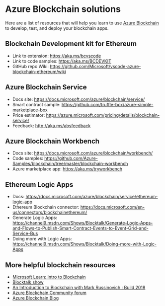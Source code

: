 # Azure Blockchain solutions
Here are a list of resources that will help you learn to use [Azure Blockchain](https://azure.microsoft.com/solutions/blockchain/#related-products) to develop, test, and deploy your blockchain apps.

## Blockchain Development kit for Ethereum
- Link to extension: https://aka.ms/bcvscode
- Link to code samples: https://aka.ms/BCDEVKIT
- GitHub repo Wiki: https://github.com/Microsoft/vscode-azure-blockchain-ethereum/wiki

## Azure Blockchain Service
- Docs site: https://docs.microsoft.com/azure/blockchain/service/
- Smart contract sample: https://github.com/truffle-box/azure-simple-marketplace-box
- Price estimator: https://azure.microsoft.com/pricing/details/blockchain-service/
- Feedback: http://aka.ms/absfeedback

## Azure Blockchain Workbench
- Docs site: https://docs.microsoft.com/azure/blockchain/workbench/
- Code samples: https://github.com/Azure-Samples/blockchain/tree/master/blockchain-workbench
- Azure marketplace app: https://aka.ms/tryworkbench

## Ethereum Logic Apps
- Docs: https://docs.microsoft.com/azure/blockchain/service/ethereum-logic-app
- Ethereum Blockchain connector: https://docs.microsoft.com/en-us/connectors/blockchainethereum/
- Generate Logic Apps: https://channel9.msdn.com/Shows/Blocktalk/Generate-Logic-Apps-and-Flows-to-Publish-Smart-Contract-Events-to-Event-Grid-and-Service-Bus  
- Doing more with Logic Apps: https://channel9.msdn.com/Shows/Blocktalk/Doing-more-with-Logic-Apps 

## More helpful blockchain resources
- [Microsoft Learn: Intro to Blockchain](https://docs.microsoft.com/learn/modules/intro-to-blockchain/)
- [Blocktalk show](https://channel9.msdn.com/Shows/Blocktalk)
- [An Introduction to Blockchain with Mark Russinovich : Build 2018](https://www.youtube.com/watch?v=cYWal114BOw)
- [Azure Blockchain Community forum](https://techcommunity.microsoft.com/t5/blockchain/bd-p/AzureBlockchain)
- [Azure Blockchain Blog](https://azure.microsoft.com/blog/topics/blockchain/)
